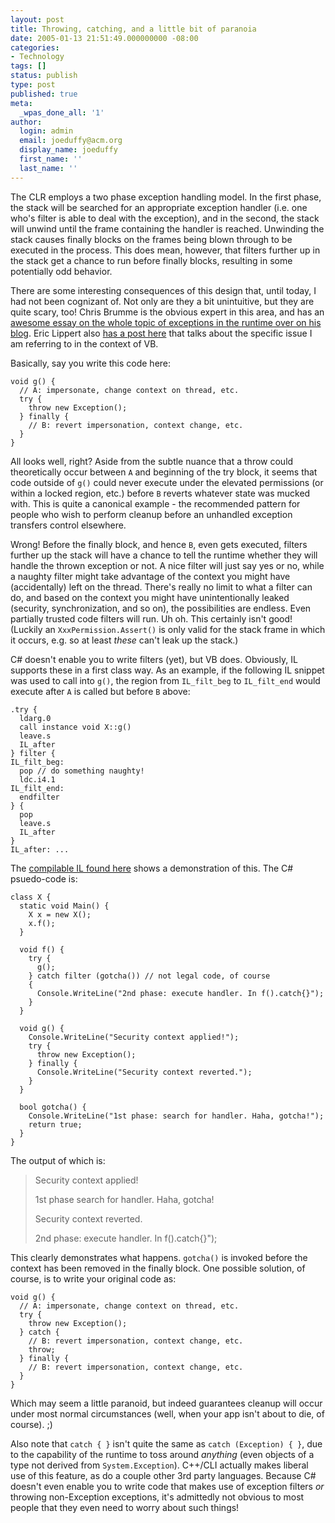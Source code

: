 ```yaml
---
layout: post
title: Throwing, catching, and a little bit of paranoia
date: 2005-01-13 21:51:49.000000000 -08:00
categories:
- Technology
tags: []
status: publish
type: post
published: true
meta:
  _wpas_done_all: '1'
author:
  login: admin
  email: joeduffy@acm.org
  display_name: joeduffy
  first_name: ''
  last_name: ''
---
```

The CLR employs a two phase exception handling model. In the first phase, the
stack will be searched for an appropriate exception handler (i.e. one who's
filter is able to deal with the exception), and in the second, the stack will
unwind until the frame containing the handler is reached. Unwinding the stack
causes finally blocks on the frames being blown through to be executed in the
process. This does mean, however, that filters further up in the stack get a
chance to run before finally blocks, resulting in some potentially odd
behavior.

There are some interesting consequences of this design that, until today, I had
not been cognizant of. Not only are they a bit unintuitive, but they are quite
scary, too! Chris Brumme is the obvious expert in this area, and has an
[awesome essay on the whole topic of exceptions in the runtime over on his
blog](http://blogs.msdn.com/cbrumme/archive/2003/10/01/51524.aspx). Eric
Lippert also [has a post
here](http://weblogs.asp.net/ericlippert/archive/2004/09/01/224064.aspx) that
talks about the specific issue I am referring to in the context of VB.

Basically, say you write this code here:

    void g() {
      // A: impersonate, change context on thread, etc.
      try {
        throw new Exception();
      } finally { 
        // B: revert impersonation, context change, etc.
      }
    }

All looks well, right? Aside from the subtle nuance that a throw could
theoretically occur between `A` and beginning of the try block, it seems that
code outside of `g()` could never execute under the elevated permissions (or
within a locked region, etc.) before `B` reverts whatever state was mucked with.
This is quite a canonical example - the recommended pattern for people who wish
to perform cleanup before an unhandled exception transfers control elsewhere.

Wrong! Before the finally block, and hence `B`, even gets executed, filters
further up the stack will have a chance to tell the runtime whether they will
handle the thrown exception or not. A nice filter will just say yes or no,
while a naughty filter might take advantage of the context you might have
(accidentally) left on the thread. There's really no limit to what a filter can
do, and based on the context you might have unintentionally leaked (security,
synchronization, and so on), the possibilities are endless. Even partially
trusted code filters will run. Uh oh. This certainly isn't good! (Luckily an
`XxxPermission.Assert()` is only valid for the stack frame in which it occurs,
e.g. so at least _these_ can't leak up the stack.)

C# doesn't enable you to write filters (yet), but VB does. Obviously, IL
supports these in a first class way. As an example, if the following IL snippet
was used to call into `g()`, the region from `IL_filt_beg` to `IL_filt_end` would
execute after `A` is called but before `B` above:

    .try { 
      ldarg.0
      call instance void X::g()
      leave.s
      IL_after 
    } filter {
    IL_filt_beg:
      pop // do something naughty!
      ldc.i4.1
    IL_filt_end:
      endfilter 
    } { 
      pop
      leave.s
      IL_after
    }
    IL_after: ...

The [compilable IL found
here](http://www.bluebytesoftware.com/code/05/01/13/exfilt.il.txt) shows a
demonstration of this. The C# psuedo-code is:

    class X {
      static void Main() { 
        X x = new X();
        x.f();
      }

      void f() { 
        try { 
          g(); 
        } catch filter (gotcha()) // not legal code, of course 
        { 
          Console.WriteLine("2nd phase: execute handler. In f().catch{}");
        }
      }

      void g() { 
        Console.WriteLine("Security context applied!");
        try { 
          throw new Exception(); 
        } finally { 
          Console.WriteLine("Security context reverted.");
        }
      }

      bool gotcha() {
        Console.WriteLine("1st phase: search for handler. Haha, gotcha!");
        return true;
      }
    }

The output of which is:

> Security context applied!
>
> 1st phase search for handler. Haha, gotcha!
>
> Security context reverted.
>
> 2nd phase: execute handler. In f().catch{}");

This clearly demonstrates what happens. `gotcha()` is invoked before the context
has been removed in the finally block. One possible solution, of course, is to
write your original code as:

    void g() {
      // A: impersonate, change context on thread, etc.
      try { 
        throw new Exception();
      } catch {
        // B: revert impersonation, context change, etc.
        throw;
      } finally {
        // B: revert impersonation, context change, etc.
      }
    }

Which may seem a little paranoid, but indeed guarantees cleanup will occur
under most normal circumstances (well, when your app isn't about to die, of
course). ;)

Also note that `catch { }` isn't quite the same as `catch (Exception) { }`, due to
the capability of the runtime to toss around _anything_ (even objects of a type
not derived from `System.Exception`). C++/CLI actually makes liberal use of this
feature, as do a couple other 3rd party languages. Because C# doesn't even
enable you to write code that makes use of exception filters _or_ throwing
non-Exception exceptions, it's admittedly not obvious to most people that they
even need to worry about such things!

